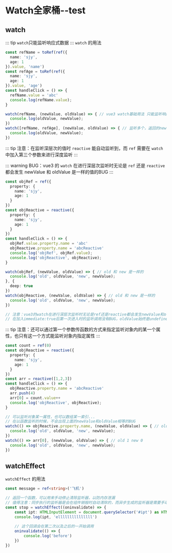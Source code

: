 # Watch全家桶--test

## watch

::: tip
`watch`只能监听响应式数据
:::
`watch` 的用法

```typescript
const refName = toRef(ref({
  name: 'sjy',
  age: 1
}).value, 'name')
const refAge = toRef(ref({
  name: 'sjy',
  age: 1
}).value, 'age')
const handleClick = () => {
  refName.value = 'abc'
  console.log(refName.value);
}

watch(refName, (newValue, oldValue) => { // vue3 watch基础用法 只能监听响应式数据
  console.log(oldValue, newValue);
})
watch([refName, refAge], (newValue, oldValue) => { // 监听多个，返回的newValue和oldValue也是数组
  console.log(oldValue, newValue);
})
```

::: tip
注意：在监听深层次的值时 `reactive` 能自动监听到，而 `ref` 需要在 `watch` 中加入第三个参数来进行深度监听
:::

::: warning
BUG：vue3 的 `watch` 在进行深层次监听时无论是 `ref` 还是 `reactive` 都会发生 newValue 和 oldValue 是一样的值的BUG
:::

```typescript
const objRef = ref({
  property: {
    name: 'sjy',
    age: 1
  }
})
const objReactive = reactive({
  property: {
    name: 'sjy',
    age: 1
  }
})
const handleClick = () => {
  objRef.value.property.name = 'abc'
  objReactive.property.name = 'abcReactive'
  console.log('objRef', objRef.value);
  console.log('objReactive', objReactive);
}

watch(objRef, (newValue, oldValue) => { // old 和 new 是一样的
  console.log('old', oldValue, 'new', newValue);
}, {
  deep: true
})
watch(objReactive, (newValue, oldValue) => { // old 和 new 是一样的
  console.log('old', oldValue, 'new', newValue);
})

// 注意：vue3的watch在进行深层次监听时无论是ref还是reactive都会发生newValue和oldValue是一样的值的BUG
// 在加入immediate:true后第一次进入时的监听调用没有BUG，oldValue始终是undefined
```

::: tip
注意：还可以通过第一个参数传函数的方式来指定监听对象内的某一个属性，也只有这一个方式能监听对象内指定属性
:::

```typescript
const count = ref(0)
const objReactive = reactive({
  property: {
    name: 'sjy',
    age: 1
  }
})
const arr = reactive([1,2,3])
const handleClick = () => {
  objReactive.property.name = 'abcReactive'
  arr.push(4)
  arr[0] = count.value++
  console.log('objReactive', objReactive);
}

// 可以监听对象某一属性，也可以数组某一索引...
// 在以函数监听的时候，不会出现上面的newValue和oldValue相等的BUG
watch(() => objReactive.property.name, (newValue, oldValue) => { // old sjy new abcReactive
  console.log('old', oldValue, 'new', newValue);
})
watch(() => arr[0], (newValue, oldValue) => { // old 1 new 0
  console.log('old', oldValue, 'new', newValue);
})
```

## watchEffect

`watchEffect` 的用法

```typescript
const message = ref<string>('飞机')

// 返回一个函数，可以用来手动停止清除监听器，以防内存泄漏
// 值得注意：同步执行的监听器是会在组件销毁时自动清除的，而异步生成的监听器是需要手动清除的，具体看官方文档
const stop = watchEffect((oninvalidate) => {
    const ipt: HTMLInputElement = document.querySelector('#ipt') as HTMLInputElement
    console.log(ipt, 'elllllllllllllll')
    
    // 这个回调会在第二次以及之后的一开始调用
    oninvalidate(() => {
        console.log('before')
    })
})
```